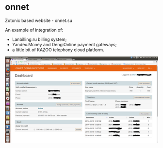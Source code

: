 onnet
========

Zotonic based website - onnet.su

An example of integration of:

- Lanbilling.ru billing system;
- Yandex.Money and DengiOnline payment gateways;
- a little bit of KAZOO telephony cloud platform.

![Alt text](/lib/images/dashboard.png "Dashboard")



